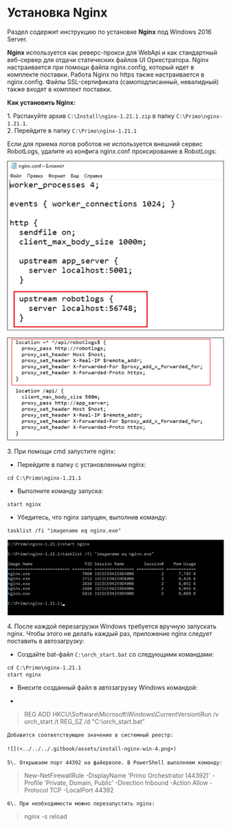 # Установка Nginx
Раздел содержит инструкцию по установке **Nginx** под Windows 2016 Server. 

**Nginx** используется как реверс-прокси для WebApi и как стандартный веб-сервер для отдачи статических файлов UI Оркестратора. Nginx настраивается при помощи файла nginx.config, который идет в комплекте поставки. Работа Nginx по https также настраивается в nginx.config. Файлы SSL-сертификата (самоподписанный, невалидный) также входят в комплект поставки.  

**Как установить Nginx:**

1\. Распакуйте архив `C:\Install\nginx-1.21.1.zip` в папку `C:\Primo\nginx-1.21.1`.\
2\. Перейдите в папку `C:\Primo\nginx-1.21.1`

Если для приема логов роботов не используется внешний сервис RobotLogs, удалите из конфига nginx.conf проксирование в RobotLogs: 

![](<../../../.gitbook/assets/install-nginx-win-1.png>)

![](<../../../.gitbook/assets/install-nginx-win-2.png>)

3\.	При помощи cmd запустите nginx:
*	Перейдите в папку с установленным nginx: 
```
cd C:\Primo\nginx-1.21.1
```
* Выполните команду запуска: 
```
start nginx
```
* Убедитесь, что nginx запущен, выполнив команду:
``` 
tasklist /fi "imagename eq nginx.exe" 
```
![](<../../../.gitbook/assets/install-nginx-win-3.png>)

4\.	После каждой перезагрузки Windows требуется вручную запускать nginx. Чтобы этого не делать каждый раз, приложение nginx следует поставить в автозагрузку: 
* Создайте bat-файл `C:\orch_start.bat` со следующими командами: 
```
cd C:\Primo\nginx-1.21.1 
start nginx 
```
* Внесите созданный файл в автозагрузку Windows командой:
* ```
> REG ADD HKCU\Software\Microsoft\Windows\CurrentVersion\Run /v orch_start /t REG_SZ /d "C:\orch_start.bat"
```
Добавится соответствующее значение в системный реестр:

![](<../../../.gitbook/assets/install-nginx-win-4.png>)

5\. Открываем порт 44392 на файерволе. В PowerShell выполняем команду:
```
> New-NetFirewallRule -DisplayName 'Primo Orchestrator (44392)' -Profile 'Private, Domain, Public' -Direction Inbound -Action Allow -Protocol TCP -LocalPort 44392
```
6\. При необходимости можно перезапустить nginx:
```
>nginx -s reload
```

